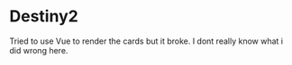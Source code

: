 # Destiny2
Tried to use Vue to render the cards but it broke. I dont really know what i did wrong here.
